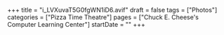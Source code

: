 +++
title = "i_LVXuvaT5G0fgWN1iD6.avif"
draft = false
tags = ["Photos"]
categories = ["Pizza Time Theatre"]
pages = ["Chuck E. Cheese's Computer Learning Center"]
startDate = ""
+++
